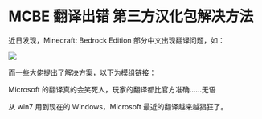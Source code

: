 # MCBE 翻译出错 第三方汉化包解决方法

近日发现，Minecraft: Bedrock Edition 部分中文出现翻译问题，如：

![](static/QkL1bRmeIou6H9xc0Z4cYfSkn9f.jpg)

而一些大佬提出了解决方案，以下为模组链接：

Microsoft 的翻译真的会笑死人，玩家的翻译都比官方准确……无语

从 win7 用到现在的 Windows，Microsoft 最近的翻译越来越猖狂了。
